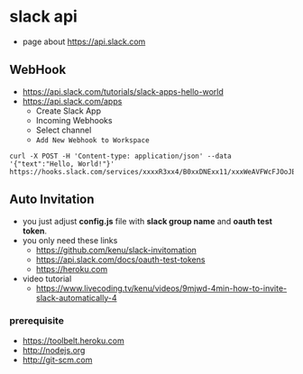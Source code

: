 # slack api
* page about https://api.slack.com

## WebHook
* https://api.slack.com/tutorials/slack-apps-hello-world
* https://api.slack.com/apps
  * Create Slack App
  * Incoming Webhooks
  * Select channel
  * `Add New Webhook to Workspace`

```
curl -X POST -H 'Content-type: application/json' --data '{"text":"Hello, World!"}' https://hooks.slack.com/services/xxxxR3xx4/B0xxDNExx11/xxxWeAVFWcFJOoJBxxxx6Bxx
```

## Auto Invitation
* you just adjust **config.js** file with **slack group name** and **oauth test token**.
* you only need these links
  * https://github.com/kenu/slack-invitomation
  * https://api.slack.com/docs/oauth-test-tokens
  * https://heroku.com
* video tutorial
  * https://www.livecoding.tv/kenu/videos/9mjwd-4min-how-to-invite-slack-automatically-4

### prerequisite
* https://toolbelt.heroku.com
* http://nodejs.org
* http://git-scm.com

